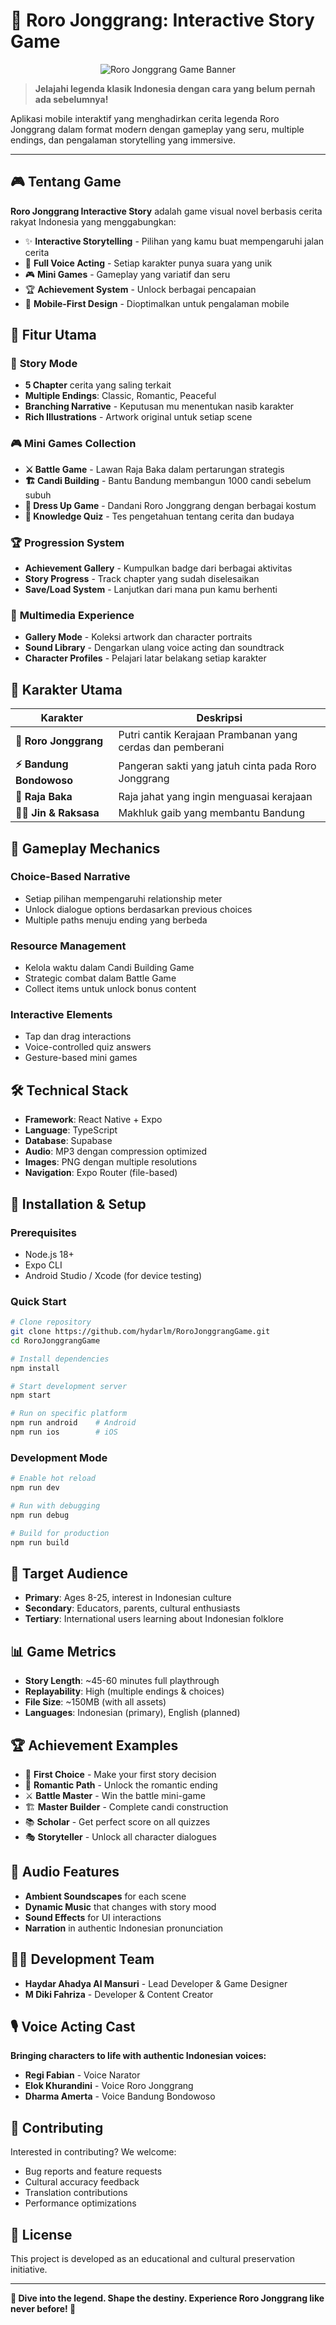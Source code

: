 # 🏰 Roro Jonggrang: Interactive Story Game

<div align="center">
  <img src="/public/RoroJonggrang.png" alt="Roro Jonggrang Game Banner" />
</div>

> **Jelajahi legenda klasik Indonesia dengan cara yang belum pernah ada sebelumnya!**

Aplikasi mobile interaktif yang menghadirkan cerita legenda Roro Jonggrang dalam format modern dengan gameplay yang seru, multiple endings, dan pengalaman storytelling yang immersive.

---

## 🎮 Tentang Game

**Roro Jonggrang Interactive Story** adalah game visual novel berbasis cerita rakyat Indonesia yang menggabungkan:
- ✨ **Interactive Storytelling** - Pilihan yang kamu buat mempengaruhi jalan cerita
- 🎵 **Full Voice Acting** - Setiap karakter punya suara yang unik
- 🎮 **Mini Games** - Gameplay yang variatif dan seru
- 🏆 **Achievement System** - Unlock berbagai pencapaian
- 📱 **Mobile-First Design** - Dioptimalkan untuk pengalaman mobile

## 🌟 Fitur Utama

### 📖 **Story Mode**
- **5 Chapter** cerita yang saling terkait
- **Multiple Endings**: Classic, Romantic, Peaceful
- **Branching Narrative** - Keputusan mu menentukan nasib karakter
- **Rich Illustrations** - Artwork original untuk setiap scene

### 🎮 **Mini Games Collection**
- **⚔️ Battle Game** - Lawan Raja Baka dalam pertarungan strategis
- **🏗️ Candi Building** - Bantu Bandung membangun 1000 candi sebelum subuh
- **👗 Dress Up Game** - Dandani Roro Jonggrang dengan berbagai kostum
- **🧠 Knowledge Quiz** - Tes pengetahuan tentang cerita dan budaya

### 🏆 **Progression System**
- **Achievement Gallery** - Kumpulkan badge dari berbagai aktivitas
- **Story Progress** - Track chapter yang sudah diselesaikan
- **Save/Load System** - Lanjutkan dari mana pun kamu berhenti

### 🎨 **Multimedia Experience**
- **Gallery Mode** - Koleksi artwork dan character portraits
- **Sound Library** - Dengarkan ulang voice acting dan soundtrack
- **Character Profiles** - Pelajari latar belakang setiap karakter

## 👥 Karakter Utama

| Karakter | Deskripsi |
|----------|-----------|
| **🌸 Roro Jonggrang** | Putri cantik Kerajaan Prambanan yang cerdas dan pemberani |
| **⚡ Bandung Bondowoso** | Pangeran sakti yang jatuh cinta pada Roro Jonggrang |
| **👑 Raja Baka** | Raja jahat yang ingin menguasai kerajaan |
| **🧙‍♂️ Jin & Raksasa** | Makhluk gaib yang membantu Bandung |

## 🎯 Gameplay Mechanics

### **Choice-Based Narrative**
- Setiap pilihan mempengaruhi relationship meter
- Unlock dialogue options berdasarkan previous choices
- Multiple paths menuju ending yang berbeda

### **Resource Management**
- Kelola waktu dalam Candi Building Game
- Strategic combat dalam Battle Game
- Collect items untuk unlock bonus content

### **Interactive Elements**
- Tap dan drag interactions
- Voice-controlled quiz answers
- Gesture-based mini games

## 🛠️ Technical Stack

- **Framework**: React Native + Expo
- **Language**: TypeScript
- **Database**: Supabase
- **Audio**: MP3 dengan compression optimized
- **Images**: PNG dengan multiple resolutions
- **Navigation**: Expo Router (file-based)

## 🚀 Installation & Setup

### Prerequisites
- Node.js 18+
- Expo CLI
- Android Studio / Xcode (for device testing)

### Quick Start
```bash
# Clone repository
git clone https://github.com/hydarlm/RoroJonggrangGame.git
cd RoroJonggrangGame

# Install dependencies
npm install

# Start development server
npm start

# Run on specific platform
npm run android    # Android
npm run ios        # iOS
```

### Development Mode
```bash
# Enable hot reload
npm run dev

# Run with debugging
npm run debug

# Build for production
npm run build
```

## 🎯 Target Audience

- **Primary**: Ages 8-25, interest in Indonesian culture
- **Secondary**: Educators, parents, cultural enthusiasts
- **Tertiary**: International users learning about Indonesian folklore

## 📊 Game Metrics

- **Story Length**: ~45-60 minutes full playthrough
- **Replayability**: High (multiple endings & choices)
- **File Size**: ~150MB (with all assets)
- **Languages**: Indonesian (primary), English (planned)

## 🏆 Achievement Examples

- 🌟 **First Choice** - Make your first story decision
- 💝 **Romantic Path** - Unlock the romantic ending
- ⚔️ **Battle Master** - Win the battle mini-game
- 🏗️ **Master Builder** - Complete candi construction
- 📚 **Scholar** - Get perfect score on all quizzes
- 🎭 **Storyteller** - Unlock all character dialogues

## 🎵 Audio Features

- **Ambient Soundscapes** for each scene
- **Dynamic Music** that changes with story mood
- **Sound Effects** for UI interactions
- **Narration** in authentic Indonesian pronunciation

## 👨‍💻 Development Team
- **Haydar Ahadya Al Mansuri** - Lead Developer & Game Designer
- **M Diki Fahriza** - Developer & Content Creator

## 🎙️ Voice Acting Cast

**Bringing characters to life with authentic Indonesian voices:**
- **Regi Fabian** - Voice Narator
- **Elok Khurandini** - Voice Roro Jonggrang  
- **Dharma Amerta** - Voice Bandung Bondowoso

## 🤝 Contributing

Interested in contributing? We welcome:
- Bug reports and feature requests
- Cultural accuracy feedback
- Translation contributions
- Performance optimizations

## 📄 License

This project is developed as an educational and cultural preservation initiative.

---

**🏰 Dive into the legend. Shape the destiny. Experience Roro Jonggrang like never before! 🌟**